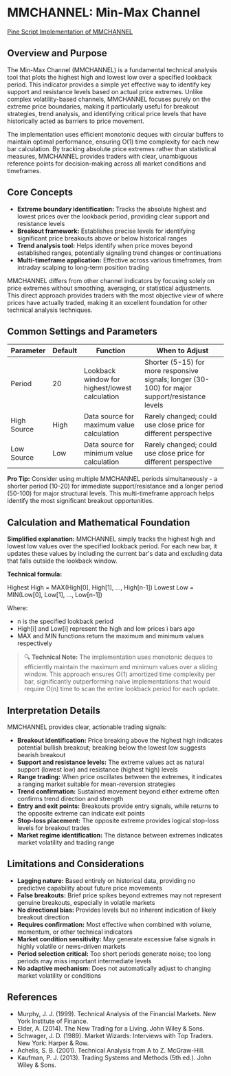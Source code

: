 # MMCHANNEL: Min-Max Channel

[Pine Script Implementation of MMCHANNEL](https://github.com/mihakralj/pinescript/blob/main/indicators/channels/mmchannel.pine)

## Overview and Purpose

The Min-Max Channel (MMCHANNEL) is a fundamental technical analysis tool that plots the highest high and lowest low over a specified lookback period. This indicator provides a simple yet effective way to identify key support and resistance levels based on actual price extremes. Unlike complex volatility-based channels, MMCHANNEL focuses purely on the extreme price boundaries, making it particularly useful for breakout strategies, trend analysis, and identifying critical price levels that have historically acted as barriers to price movement.

The implementation uses efficient monotonic deques with circular buffers to maintain optimal performance, ensuring O(1) time complexity for each new bar calculation. By tracking absolute price extremes rather than statistical measures, MMCHANNEL provides traders with clear, unambiguous reference points for decision-making across all market conditions and timeframes.

## Core Concepts

* **Extreme boundary identification:** Tracks the absolute highest and lowest prices over the lookback period, providing clear support and resistance levels
* **Breakout framework:** Establishes precise levels for identifying significant price breakouts above or below historical ranges
* **Trend analysis tool:** Helps identify when price moves beyond established ranges, potentially signaling trend changes or continuations
* **Multi-timeframe application:** Effective across various timeframes, from intraday scalping to long-term position trading

MMCHANNEL differs from other channel indicators by focusing solely on price extremes without smoothing, averaging, or statistical adjustments. This direct approach provides traders with the most objective view of where prices have actually traded, making it an excellent foundation for other technical analysis techniques.

## Common Settings and Parameters

| Parameter | Default | Function | When to Adjust |
|-----------|---------|----------|---------------|
| Period | 20 | Lookback window for highest/lowest calculation | Shorter (5-15) for more responsive signals; longer (30-100) for major support/resistance levels |
| High Source | High | Data source for maximum value calculation | Rarely changed; could use close price for different perspective |
| Low Source | Low | Data source for minimum value calculation | Rarely changed; could use close price for different perspective |

**Pro Tip:** Consider using multiple MMCHANNEL periods simultaneously - a shorter period (10-20) for immediate support/resistance and a longer period (50-100) for major structural levels. This multi-timeframe approach helps identify the most significant breakout opportunities.

## Calculation and Mathematical Foundation

**Simplified explanation:**
MMCHANNEL simply tracks the highest high and lowest low values over the specified lookback period. For each new bar, it updates these values by including the current bar's data and excluding data that falls outside the lookback window.

**Technical formula:**

Highest High = MAX(High[0], High[1], ..., High[n-1])
Lowest Low = MIN(Low[0], Low[1], ..., Low[n-1])

Where:
- n is the specified lookback period
- High[i] and Low[i] represent the high and low prices i bars ago
- MAX and MIN functions return the maximum and minimum values respectively

> 🔍 **Technical Note:** The implementation uses monotonic deques to efficiently maintain the maximum and minimum values over a sliding window. This approach ensures O(1) amortized time complexity per bar, significantly outperforming naive implementations that would require O(n) time to scan the entire lookback period for each update.

## Interpretation Details

MMCHANNEL provides clear, actionable trading signals:

* **Breakout identification:** Price breaking above the highest high indicates potential bullish breakout; breaking below the lowest low suggests bearish breakout
* **Support and resistance levels:** The extreme values act as natural support (lowest low) and resistance (highest high) levels
* **Range trading:** When price oscillates between the extremes, it indicates a ranging market suitable for mean-reversion strategies
* **Trend confirmation:** Sustained movement beyond either extreme often confirms trend direction and strength
* **Entry and exit points:** Breakouts provide entry signals, while returns to the opposite extreme can indicate exit points
* **Stop-loss placement:** The opposite extreme provides logical stop-loss levels for breakout trades
* **Market regime identification:** The distance between extremes indicates market volatility and trading range

## Limitations and Considerations

* **Lagging nature:** Based entirely on historical data, providing no predictive capability about future price movements
* **False breakouts:** Brief price spikes beyond extremes may not represent genuine breakouts, especially in volatile markets
* **No directional bias:** Provides levels but no inherent indication of likely breakout direction
* **Requires confirmation:** Most effective when combined with volume, momentum, or other technical indicators
* **Market condition sensitivity:** May generate excessive false signals in highly volatile or news-driven markets
* **Period selection critical:** Too short periods generate noise; too long periods may miss important intermediate levels
* **No adaptive mechanism:** Does not automatically adjust to changing market volatility or conditions

## References

* Murphy, J. J. (1999). Technical Analysis of the Financial Markets. New York Institute of Finance.
* Elder, A. (2014). The New Trading for a Living. John Wiley & Sons.
* Schwager, J. D. (1989). Market Wizards: Interviews with Top Traders. New York: Harper & Row.
* Achelis, S. B. (2001). Technical Analysis from A to Z. McGraw-Hill.
* Kaufman, P. J. (2013). Trading Systems and Methods (5th ed.). John Wiley & Sons.

